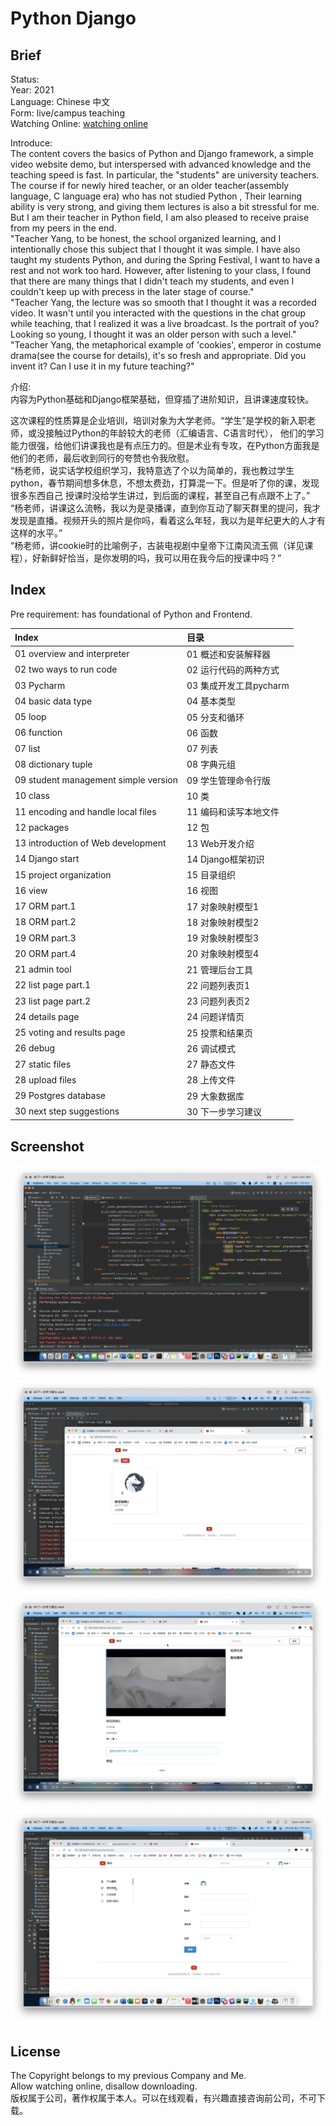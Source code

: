 Python Django
===
## Brief
Status:  
Year: 2021  
Language: Chinese 中文  
Form: live/campus teaching  
Watching Online: [watching online](https://buckets.zyzypy.com/python_django/)  

Introduce:  
The content covers the basics of Python and Django framework, a simple video website demo, but interspersed with advanced knowledge and the teaching speed is fast.
In particular, the "students" are university teachers. The course if for newly hired teacher, or an older teacher(assembly language, C language era) who has not studied Python ,
Their learning ability is very strong, and giving them lectures is also a bit stressful for me. But I am their teacher in Python field, I am also pleased to receive praise from my peers in the end.  
"Teacher Yang, to be honest, the school organized learning, and I intentionally chose this subject that I thought it was simple. I have also taught my students Python, and during the Spring Festival, 
I want to have a rest and not work too hard. However, after listening to your class, I found that there are many things that I didn't teach my students, and even I couldn't keep up with precess in the later stage of course."  
"Teacher Yang, the lecture was so smooth that I thought it was a recorded video. It wasn't until you interacted with the questions in the chat group while teaching, that I realized it was a live broadcast.
Is the portrait of you? Looking so young, I thought it was an older person with such a level."  
"Teacher Yang, the metaphorical example of 'cookies', emperor in costume drama(see the course for details), it's so fresh and appropriate. Did you invent it? Can I use it in my future teaching?"  

介绍:  
内容为Python基础和Django框架基础，但穿插了进阶知识，且讲课速度较快。  

这次课程的性质算是企业培训，培训对象为大学老师。“学生”是学校的新入职老师，或没接触过Python的年龄较大的老师（汇编语言、C语言时代），
他们的学习能力很强，给他们讲课我也是有点压力的。但是术业有专攻，在Python方面我是他们的老师，最后收到同行的夸赞也令我欣慰。  
“杨老师，说实话学校组织学习，我特意选了个以为简单的，我也教过学生python，春节期间想多休息，不想太费劲，打算混一下。但是听了你的课，发现很多东西自己
授课时没给学生讲过，到后面的课程，甚至自己有点跟不上了。”  
“杨老师，讲课这么流畅，我以为是录播课，直到你互动了聊天群里的提问，我才发现是直播。视频开头的照片是你吗，看着这么年轻，我以为是年纪更大的人才有这样的水平。”  
“杨老师，讲cookie时的比喻例子，古装电视剧中皇帝下江南风流玉佩（详见课程），好新鲜好恰当，是你发明的吗，我可以用在我今后的授课中吗？”  


## Index
Pre requirement: has foundational of Python and Frontend.  

| Index                                | 目录               |  
|:-------------------------------------|:-----------------|  
| 01 overview and interpreter          | 01 概述和安装解释器      |  
| 02 two ways to run code              | 02 运行代码的两种方式     |  
| 03 Pycharm                           | 03 集成开发工具pycharm |  
| 04 basic data type                   | 04 基本类型          |  
| 05 loop                              | 05 分支和循环         |  
| 06 function                          | 06 函数            |  
| 07 list                              | 07 列表            |  
| 08 dictionary tuple                  | 08 字典元组          |  
| 09 student management simple version | 09 学生管理命令行版      |  
| 10 class                             | 10 类             |  
| 11 encoding and handle local files   | 11 编码和读写本地文件     |  
| 12 packages                          | 12 包             |  
| 13 introduction of Web development   | 13 Web开发介绍       |  
| 14 Django start                      | 14 Django框架初识    |  
| 15 project organization              | 15 目录组织          |  
| 16 view                              | 16 视图            |  
| 17 ORM part.1                        | 17 对象映射模型1       |  
| 18 ORM part.2                        | 18 对象映射模型2       |  
| 19 ORM part.3                        | 19 对象映射模型3       |  
| 20 ORM part.4                        | 20 对象映射模型4       |  
| 21 admin tool                        | 21 管理后台工具        |  
| 22 list page part.1                  | 22 问题列表页1        |  
| 23 list page part.2                  | 23 问题列表页2        |  
| 24 details page                      | 24 问题详情页         |  
| 25 voting and results page           | 25 投票和结果页        |  
| 26 debug                             | 26 调试模式          |  
| 27 static files                      | 27 静态文件          |  
| 28 upload files                      | 28 上传文件          |  
| 29 Postgres database                 | 29 大象数据库         |  
| 30 next step suggestions             | 30 下一步学习建议       |  


## Screenshot
![1](./README_IMG/1.png)
![2](./README_IMG/2.png)
![3](./README_IMG/3.png)
![4](./README_IMG/4.png)


## License
The Copyright belongs to my previous Company and Me.  
Allow watching online, disallow downloading.  
版权属于公司，著作权属于本人。可以在线观看，有兴趣直接咨询前公司，不可下载。





